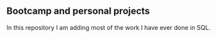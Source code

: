 ## Bootcamp and personal projects

In this repository I am adding most of the work I have ever done in SQL. 
